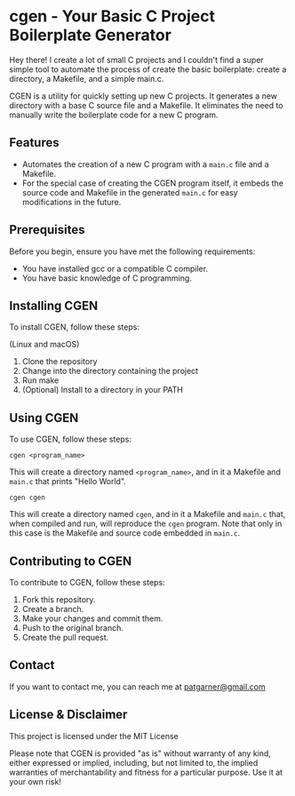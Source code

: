# cgen - Your Basic C Project Boilerplate Generator

Hey there! I create a lot of small C projects and I couldn't find a super simple tool to automate the process of create the basic boilerplate: create a directory, a Makefile, and a simple main.c.

CGEN is a utility for quickly setting up new C projects. It generates a new directory with a base C source file and a Makefile. It eliminates the need to manually write the boilerplate code for a new C program.

## Features

- Automates the creation of a new C program with a `main.c` file and a Makefile.
- For the special case of creating the CGEN program itself, it embeds the source code and Makefile in the generated `main.c` for easy modifications in the future.

## Prerequisites

Before you begin, ensure you have met the following requirements:

- You have installed gcc or a compatible C compiler.
- You have basic knowledge of C programming.

## Installing CGEN

To install CGEN, follow these steps:

(Linux and macOS)

1. Clone the repository
2. Change into the directory containing the project
3. Run make
4. (Optional) Install to a directory in your PATH

## Using CGEN

To use CGEN, follow these steps:

`cgen <program_name>`

This will create a directory named `<program_name>`, and in it a Makefile and `main.c` that prints "Hello World".

`cgen cgen`

This will create a directory named `cgen`, and in it a Makefile and `main.c` that, when compiled and run, will reproduce the `cgen` program. Note that only in this case is the Makefile and source code embedded in `main.c`.

## Contributing to CGEN

To contribute to CGEN, follow these steps:

1. Fork this repository.
2. Create a branch.
3. Make your changes and commit them.
4. Push to the original branch.
5. Create the pull request.

## Contact

If you want to contact me, you can reach me at patgarner@gmail.com

## License & Disclaimer

This project is licensed under the MIT License

Please note that CGEN is provided "as is" without warranty of any kind, either expressed or implied, including, but not limited to, the implied warranties of merchantability and fitness for a particular purpose. Use it at your own risk!

